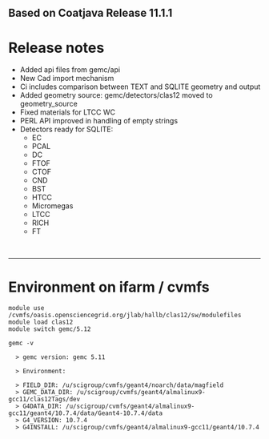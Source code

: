 ## Based on Coatjava Release 11.1.1


# Release notes

- Added api files from gemc/api 
- New Cad import mechanism
- Ci includes comparison between TEXT and SQLITE geometry and output
- Added geometry source: gemc/detectors/clas12 moved to geometry_source
- Fixed materials for LTCC WC
- PERL API improved in handling of empty strings
- Detectors ready for SQLITE:
	- EC
    - PCAL
    - DC
    - FTOF
    - CTOF
    - CND
    - BST
    - HTCC
    - Micromegas
    - LTCC
    - RICH
    - FT 










<br/>
<hr/>


 # Environment on ifarm / cvmfs

```
module use /cvmfs/oasis.opensciencegrid.org/jlab/hallb/clas12/sw/modulefiles 
module load clas12
module switch gemc/5.12

gemc -v 

  > gemc version: gemc 5.11

  > Environment:

  > FIELD_DIR: /u/scigroup/cvmfs/geant4/noarch/data/magfield
  > GEMC_DATA_DIR: /u/scigroup/cvmfs/geant4/almalinux9-gcc11/clas12Tags/dev
  > G4DATA_DIR: /u/scigroup/cvmfs/geant4/almalinux9-gcc11/geant4/10.7.4/data/Geant4-10.7.4/data
  > G4_VERSION: 10.7.4
  > G4INSTALL: /u/scigroup/cvmfs/geant4/almalinux9-gcc11/geant4/10.7.4
